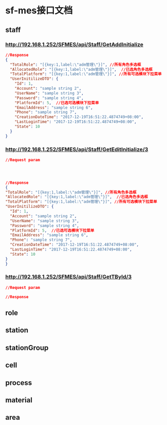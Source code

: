 # sf-mes接口文档

## staff

  ### http://192.168.1.252/SFMES/api/Staff/GetAddInitialize
  ```json
  //Response
  {
    "TotalRole": "[{key:1,label:\"adm管理\"}]", //所有角色多选框
    "AllocatedRole": "[{key:1,label:\"adm管理\"}]",  //已选角色多选框
    "TotalPlatform": "[{key:1,label:\"adm管理\"}]", //所有可选模块下拉菜单
    "UserInitilizeDTO": {
      "Id": 1,
      "Account": "sample string 2",
      "UserName": "sample string 3",
      "Password": "sample string 4",
      "PlatformId": 5,  //已选可选模块下拉菜单
      "EmailAddress": "sample string 6",
      "Phone": "sample string 7",
      "CreationDateTime": "2017-12-19T16:51:22.4874749+08:00",
      "LastLoginTime": "2017-12-19T16:51:22.4874749+08:00",
      "State": 10
    }
  }
  ```
  ### http://192.168.1.252/SFMES/api/Staff/GetEditInitialize/3
  ```json
  //Request param
  

  
  
  //Response
  {
  "TotalRole": "[{key:1,label:\"adm管理\"}]", //所有角色多选框
  "AllocatedRole": "[{key:1,label:\"adm管理\"}]",  //已选角色多选框
  "TotalPlatform": "[{key:1,label:\"adm管理\"}]", //所有可选模块下拉菜单
  "UserInitilizeDTO": {
    "Id": 1,
    "Account": "sample string 2",
    "UserName": "sample string 3",
    "Password": "sample string 4",
    "PlatformId": 5,  //已选可选模块下拉菜单
    "EmailAddress": "sample string 6",
    "Phone": "sample string 7",
    "CreationDateTime": "2017-12-19T16:51:22.4874749+08:00",
    "LastLoginTime": "2017-12-19T16:51:22.4874749+08:00",
    "State": 10
  }
}

  ```
  ### http://192.168.1.252/SFMES/api/Staff/GetTById/3
  ```json
  //Request param
  
  //Response
  ```

## role

## station

## stationGroup

## cell

## process

## material

## area
